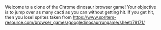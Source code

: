 Welcome to a clone of the Chrome dinosaur browser game! Your objective is to jump over as many cacti as you can without getting hit. If you get hit, then you lose!
sprites taken from https://www.spriters-resource.com/browser_games/googledinosaurrungame/sheet/78171/
